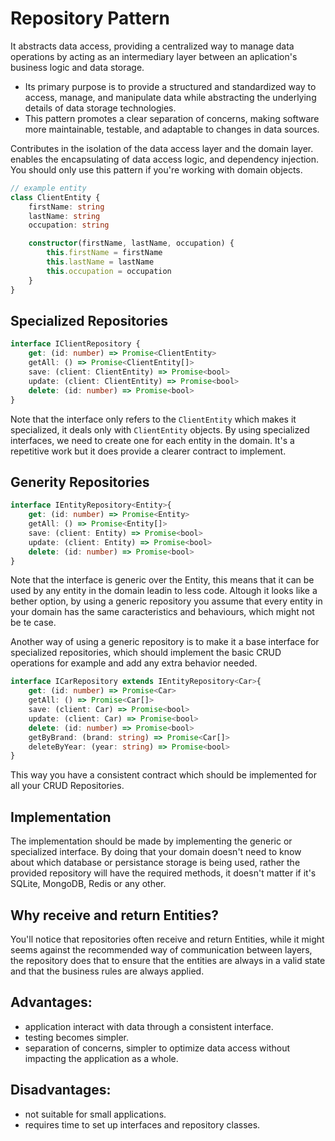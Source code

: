 # Repository Pattern
It abstracts data access, providing a centralized way to manage data 
operations by acting as an intermediary layer between an aplication's 
business logic and data storage.
- Its primary purpose is to provide a structured and standardized way to 
  access, manage, and manipulate data while abstracting the underlying 
  details of data storage technologies.
- This pattern promotes a clear separation of concerns, making software 
  more maintainable, testable, and adaptable to changes in data sources.

Contributes in the isolation of the data access layer and the domain layer.
enables the encapsulating of data access logic, and dependency injection.
You should only use this pattern if you're working with domain objects.

```typescript
// example entity
class ClientEntity {
    firstName: string
    lastName: string
    occupation: string

    constructor(firstName, lastName, occupation) {
        this.firstName = firstName
        this.lastName = lastName
        this.occupation = occupation
    }
}
```

## Specialized Repositories
```typescript
interface IClientRepository {
    get: (id: number) => Promise<ClientEntity>
    getAll: () => Promise<ClientEntity[]>
    save: (client: ClientEntity) => Promise<bool>
    update: (client: ClientEntity) => Promise<bool>
    delete: (id: number) => Promise<bool>
}
```
Note that the interface only refers to the `ClientEntity` which makes it 
specialized, it deals only with `ClientEntity` objects.
By using specialized interfaces, we need to create one for each entity in 
the domain. It's a repetitive work but it does provide a clearer contract 
to implement.

## Generity Repositories
```typescript
interface IEntityRepository<Entity>{
    get: (id: number) => Promise<Entity>
    getAll: () => Promise<Entity[]>
    save: (client: Entity) => Promise<bool>
    update: (client: Entity) => Promise<bool>
    delete: (id: number) => Promise<bool>
}
```

Note that the interface is generic over the Entity, this means that it can 
be used by any entity in the domain leadin to less code.
Altough it looks like a bether option, by using a generic repository you 
assume that every entity in your domain has the same caracteristics and 
behaviours, which might not be te case.

Another way of using a generic repository is to make it a base interface 
for specialized repositories, which should implement the basic CRUD 
operations for example and add any extra behavior needed.

```typescript
interface ICarRepository extends IEntityRepository<Car>{
    get: (id: number) => Promise<Car>
    getAll: () => Promise<Car[]>
    save: (client: Car) => Promise<bool>
    update: (client: Car) => Promise<bool>
    delete: (id: number) => Promise<bool>
    getByBrand: (brand: string) => Promise<Car[]>
    deleteByYear: (year: string) => Promise<bool>
}
```

This way you have a consistent contract which should be implemented for all
your CRUD Repositories.

## Implementation
The implementation should be made by implementing the generic or 
specialized interface.
By doing that your domain doesn't need to know about which database or 
persistance storage is being used, rather the provided repository will have
the required methods, it doesn't matter if it's SQLite, MongoDB, Redis or 
any other.

## Why receive and return Entities?
You'll notice that repositories often receive and return Entities, while it
might seems against the recommended way of communication between layers, 
the repository does that to ensure that the entities are always in a valid 
state and that the business rules are always applied.

## Advantages:
- application interact with data through a consistent interface.
- testing becomes simpler.
- separation of concerns, simpler to optimize data access without impacting
  the application as a whole.

## Disadvantages:
- not suitable for small applications.
- requires time to set up interfaces and repository classes.
